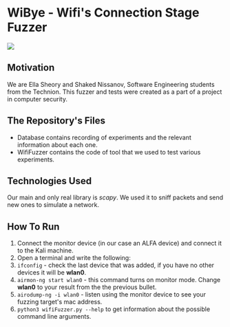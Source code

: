 # WiBye - Wifi's Connection Stage Fuzzer

![](https://lh3.googleusercontent.com/proxy/AuW8YXpgR5BamYajCQvVxgrbNiHk-d-o74wZ75d4vKUPP-gAN5zmAHHzqTlrDvx5AeFzftO0E5F6XI3yuQ8CLTDz1ggqgwA)

## Motivation
We are Ella Sheory and Shaked Nissanov, Software Engineering students from the Technion.
This fuzzer and tests were created as a part of a project in computer security.

## The Repository's Files
- Database contains recording of experiments and the relevant information about each one.
- WifiFuzzer contains the code of tool that we used to test various experiments.

## Technologies Used
Our main and only real library is *scapy*.
We used it to sniff packets and send new ones to simulate a network.

## How To Run
1. Connect the monitor device (in our case an ALFA device) and connect it to the Kali machine.
2. Open a terminal and write the following:
3. `ifconfig` - check the last device that was added, if you have no other devices it will be **wlan0**. 
4. `airmon-ng start wlan0` - this command turns on monitor mode. Change **wlan0** to your result from the the previous bullet.
5. `airodump-ng -i wlan0` - listen using the monitor device to see your fuzzing target's mac address.
6. `python3 wifiFuzzer.py --help` to get information about the possible command line arguments.
